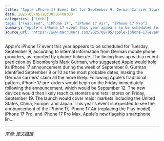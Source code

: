 ```yaml
---
title: "Apple iPhone 17 Event Set for September 9, German Carrier Sources Claim"
date: 2025-08-05T10:30:56+08:00
categories: ["tech"]
tags: ["Featured", "iPhone 17", "iPhone 17 Air", "iPhone 17 Pro"]
summary: "Apple's iPhone 17 event this year appears to be scheduled for Tuesday, September 9, according to internal information from German mobile phone providers, as reported by iphone-ticker.de. The timing li"
source_url: "https://www.macrumors.com/2025/08/05/apple-iphone-17-event-set-september-9/"
---
```


Apple's iPhone 17 event this year appears to be scheduled for Tuesday, September 9, according to internal information from German mobile phone providers, as reported by iphone-ticker.de. The timing lines up with a recent prediction by Bloomberg's Mark Gurman, who suggested Apple would hold its iPhone 17 announcement during the week of September 8. Gurman identified September 9 or 10 as the most probable dates, making the German carriers' claim all the more likely. Following Apple's traditional pattern, iPhone 17 pre-orders would begin on the Friday immediately following the announcement, which would be September 12. The new devices would then likely reach customers and retail stores on Friday, September 19. The launch would cover major markets including the United States, China, Europe, and Japan. This year's event is expected to see the announcement of the ‌iPhone 17‌, iPhone 17 Air (replacing the Plus model), iPhone 17 Pro, and ‌iPhone 17 Pro‌ Max. Apple's new flagship smartphone lin...

---

*来源: [原文链接](https://www.macrumors.com/2025/08/05/apple-iphone-17-event-set-september-9/)*
